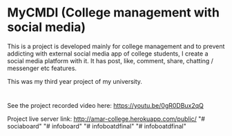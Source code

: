 # MyCMDI (College management with social media)

This is a project is developed mainly for college management and to prevent addicting with external social media app of college students, I create a social media platform with it. It has post, like, comment, share, chatting / messenger etc features.

This was my third year project of my university.

#

See the project recorded video here: https://youtu.be/0gR0DBux2qQ

Project live server link: http://amar-college.herokuapp.com/public/
"# sociaboard" 
"# infoboard" 
"# infoboatdfinal" 
"# infoboatdfinal" 
